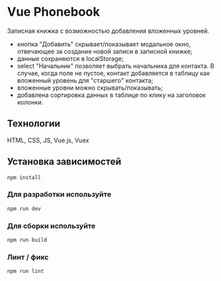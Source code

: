 # Vue Phonebook

Записная книжка с возможностью добавления вложенных уровней.

- кнопка "Добавить" скрывает/показывает модальное окно, отвечающее за создание новой записи в записной книжке;
- данные сохраняются в localStorage;
- select "Начальник" позволяет выбрать начальника для контакта. В случае, когда поле не пустое, контакт добавляется в таблицу как вложенный уровень для "старшего" контакта;
- вложенные уровни можно скрывать/показывать;
- добавлена сортировка данных в таблице по клику на заголовок колонки.

## Технологии

HTML, CSS, JS, Vue.js, Vuex

## Установка зависимостей

```
npm install
```

### Для разработки используйте

```
npm run dev
```

### Для сборки используйте

```
npm run build
```

### Линт / фикс

```
npm run lint
```